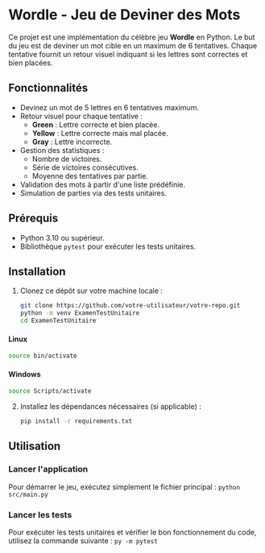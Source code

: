 # Wordle - Jeu de Deviner des Mots

Ce projet est une implémentation du célèbre jeu **Wordle** en Python. Le but du jeu est de deviner un mot cible en un maximum de 6 tentatives. Chaque tentative fournit un retour visuel indiquant si les lettres sont correctes et bien placées.

## Fonctionnalités

- Devinez un mot de 5 lettres en 6 tentatives maximum.
- Retour visuel pour chaque tentative :
  - **Green** : Lettre correcte et bien placée.
  - **Yellow** : Lettre correcte mais mal placée.
  - **Gray** : Lettre incorrecte.
- Gestion des statistiques :
  - Nombre de victoires.
  - Série de victoires consécutives.
  - Moyenne des tentatives par partie.
- Validation des mots à partir d'une liste prédéfinie.
- Simulation de parties via des tests unitaires.

## Prérequis

- Python 3.10 ou supérieur.
- Bibliothèque `pytest` pour exécuter les tests unitaires.

## Installation

1. Clonez ce dépôt sur votre machine locale :
   ```bash
   git clone https://github.com/votre-utilisateur/votre-repo.git
   python -m venv ExamenTestUnitaire
   cd ExamenTestUnitaire
   ```
  #### Linux 
   ```bash
  source bin/activate
   ```
  #### Windows
  ```bash
  source Scripts/activate
  ```

2. Installez les dépendances nécessaires (si applicable) :
    ```bash
    pip install -r requirements.txt
    ```

## Utilisation

### Lancer l'application

Pour démarrer le jeu, exécutez simplement le fichier principal :
    ```
    python src/main.py
    ```

### Lancer les tests

Pour exécuter les tests unitaires et vérifier le bon fonctionnement du code, utilisez la commande suivante :
    ```py -m
    pytest
    ```